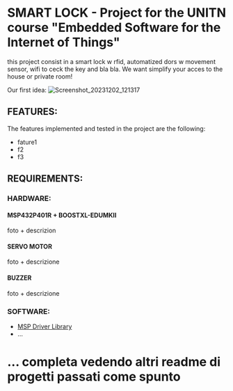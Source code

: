 # SMART LOCK - Project for the UNITN course "Embedded Software for the Internet of Things"

this project consist in a smart lock w rfid, automatized dors w movement sensor, wifi to ceck the key and bla bla.
We want simplify your acces to the house or private room!

Our first idea:
![Screenshot_20231202_121317](https://github.com/mosearc/smart_lock/assets/115136308/d00d78fc-bf80-49e7-99d0-fd00e4f756e2)


## FEATURES:
The features implemented and tested in the project are the following:
  - fature1
  - f2
  - f3

## REQUIREMENTS:

### HARDWARE:
#### MSP432P401R + BOOSTXL-EDUMKII
  foto + descrizion
#### SERVO MOTOR
  foto + descrizione
#### BUZZER
  foto + descrizione

  
### SOFTWARE:
- [MSP Driver Library](https://www.ti.com/tool/MSPDRIVERLIB)
- ...

# ... completa vedendo altri readme di progetti passati come spunto
